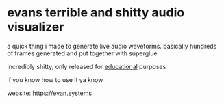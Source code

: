 # evans terrible and shitty audio visualizer

a quick thing i made to generate live audio waveforms. basically hundreds of frames generated and put together with superglue


incredibly shitty, only released for [educational](https://www.youtube.com/watch?v=1SMJ04RO_JM&t=278s) purposes

if you know how to use it ya know




website: https://evan.systems